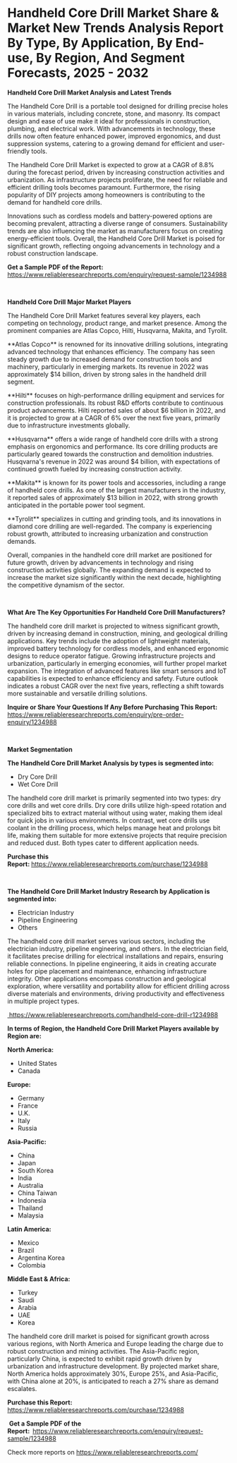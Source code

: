 <p><h1>Handheld Core Drill Market Share & Market New Trends Analysis Report By Type, By Application, By End-use, By Region, And Segment Forecasts, 2025 - 2032</h1></p><p><strong>Handheld Core Drill Market Analysis and Latest Trends</strong></p>
<p><p>The Handheld Core Drill is a portable tool designed for drilling precise holes in various materials, including concrete, stone, and masonry. Its compact design and ease of use make it ideal for professionals in construction, plumbing, and electrical work. With advancements in technology, these drills now often feature enhanced power, improved ergonomics, and dust suppression systems, catering to a growing demand for efficient and user-friendly tools.</p><p>The Handheld Core Drill Market is expected to grow at a CAGR of 8.8% during the forecast period, driven by increasing construction activities and urbanization. As infrastructure projects proliferate, the need for reliable and efficient drilling tools becomes paramount. Furthermore, the rising popularity of DIY projects among homeowners is contributing to the demand for handheld core drills. </p><p>Innovations such as cordless models and battery-powered options are becoming prevalent, attracting a diverse range of consumers. Sustainability trends are also influencing the market as manufacturers focus on creating energy-efficient tools. Overall, the Handheld Core Drill Market is poised for significant growth, reflecting ongoing advancements in technology and a robust construction landscape.</p></p>
<p><strong>Get a Sample PDF of the Report:&nbsp;</strong> <a href="https://www.reliableresearchreports.com/enquiry/request-sample/1234988?utm_campaign=2030&utm_medium=2&utm_source=Github&utm_content=ia&utm_term=17022025&utm_id=handheld-core-drill">https://www.reliableresearchreports.com/enquiry/request-sample/1234988</a></p>
<p>&nbsp;</p>
<p><strong>Handheld Core Drill Major Market Players</strong></p>
<p><p>The Handheld Core Drill Market features several key players, each competing on technology, product range, and market presence. Among the prominent companies are Atlas Copco, Hilti, Husqvarna, Makita, and Tyrolit.</p><p>**Atlas Copco** is renowned for its innovative drilling solutions, integrating advanced technology that enhances efficiency. The company has seen steady growth due to increased demand for construction tools and machinery, particularly in emerging markets. Its revenue in 2022 was approximately $14 billion, driven by strong sales in the handheld drill segment.</p><p>**Hilti** focuses on high-performance drilling equipment and services for construction professionals. Its robust R&D efforts contribute to continuous product advancements. Hilti reported sales of about $6 billion in 2022, and it is projected to grow at a CAGR of 6% over the next five years, primarily due to infrastructure investments globally.</p><p>**Husqvarna** offers a wide range of handheld core drills with a strong emphasis on ergonomics and performance. Its core drilling products are particularly geared towards the construction and demolition industries. Husqvarna's revenue in 2022 was around $4 billion, with expectations of continued growth fueled by increasing construction activity.</p><p>**Makita** is known for its power tools and accessories, including a range of handheld core drills. As one of the largest manufacturers in the industry, it reported sales of approximately $13 billion in 2022, with strong growth anticipated in the portable power tool segment.</p><p>**Tyrolit** specializes in cutting and grinding tools, and its innovations in diamond core drilling are well-regarded. The company is experiencing robust growth, attributed to increasing urbanization and construction demands.</p><p>Overall, companies in the handheld core drill market are positioned for future growth, driven by advancements in technology and rising construction activities globally. The expanding demand is expected to increase the market size significantly within the next decade, highlighting the competitive dynamism of the sector.</p></p>
<p>&nbsp;</p>
<p><strong>What Are The Key Opportunities For Handheld Core Drill Manufacturers?</strong></p>
<p><p>The handheld core drill market is projected to witness significant growth, driven by increasing demand in construction, mining, and geological drilling applications. Key trends include the adoption of lightweight materials, improved battery technology for cordless models, and enhanced ergonomic designs to reduce operator fatigue. Growing infrastructure projects and urbanization, particularly in emerging economies, will further propel market expansion. The integration of advanced features like smart sensors and IoT capabilities is expected to enhance efficiency and safety. Future outlook indicates a robust CAGR over the next five years, reflecting a shift towards more sustainable and versatile drilling solutions.</p></p>
<p><strong>Inquire or Share Your Questions If Any Before Purchasing This Report:</strong> <a href="https://www.reliableresearchreports.com/enquiry/pre-order-enquiry/1234988?utm_campaign=2030&utm_medium=2&utm_source=Github&utm_content=ia&utm_term=17022025&utm_id=handheld-core-drill">https://www.reliableresearchreports.com/enquiry/pre-order-enquiry/1234988</a></p>
<p>&nbsp;</p>
<p><strong>Market Segmentation</strong></p>
<p><strong>The Handheld Core Drill Market Analysis by types is segmented into:</strong></p>
<p><ul><li>Dry Core Drill</li><li>Wet Core Drill</li></ul></p>
<p><p>The handheld core drill market is primarily segmented into two types: dry core drills and wet core drills. Dry core drills utilize high-speed rotation and specialized bits to extract material without using water, making them ideal for quick jobs in various environments. In contrast, wet core drills use coolant in the drilling process, which helps manage heat and prolongs bit life, making them suitable for more extensive projects that require precision and reduced dust. Both types cater to different application needs.</p></p>
<p><strong>Purchase this Report:&nbsp;</strong><a href="https://www.reliableresearchreports.com/purchase/1234988?utm_campaign=2030&utm_medium=2&utm_source=Github&utm_content=ia&utm_term=17022025&utm_id=handheld-core-drill">https://www.reliableresearchreports.com/purchase/1234988</a></p>
<p>&nbsp;</p>
<p><strong>The Handheld Core Drill Market Industry Research by Application is segmented into:</strong></p>
<p><ul><li>Electrician Industry</li><li>Pipeline Engineering</li><li>Others</li></ul></p>
<p><p>The handheld core drill market serves various sectors, including the electrician industry, pipeline engineering, and others. In the electrician field, it facilitates precise drilling for electrical installations and repairs, ensuring reliable connections. In pipeline engineering, it aids in creating accurate holes for pipe placement and maintenance, enhancing infrastructure integrity. Other applications encompass construction and geological exploration, where versatility and portability allow for efficient drilling across diverse materials and environments, driving productivity and effectiveness in multiple project types.</p></p>
<p><a href="https://www.reliableresearchreports.com/handheld-core-drill-r1234988?utm_campaign=2030&utm_medium=2&utm_source=Github&utm_content=ia&utm_term=17022025&utm_id=handheld-core-drill">&nbsp;https://www.reliableresearchreports.com/handheld-core-drill-r1234988</a></p>
<p><strong>In terms of Region, the Handheld Core Drill Market Players available by Region are:</strong></p>
<p>
    <p> <strong> North America: </strong>
        <ul>
            <li>United States</li>
            <li>Canada</li>
        </ul>
        </p> 
    <p> <strong> Europe: </strong>
        <ul>
            <li>Germany</li>
            <li>France</li>
            <li>U.K.</li>
            <li>Italy</li>
            <li>Russia</li>
        </ul>
        </p> 
    <p> <strong> Asia-Pacific: </strong>
        <ul>
            <li>China</li>
            <li>Japan</li>
            <li>South Korea</li>
            <li>India</li>
            <li>Australia</li>
            <li>China Taiwan</li>
            <li>Indonesia</li>
            <li>Thailand</li>
            <li>Malaysia</li>
        </ul>
        </p> 
    <p> <strong> Latin America: </strong>
        <ul>
            <li>Mexico</li>
            <li>Brazil</li>
            <li>Argentina Korea</li>
            <li>Colombia</li>
        </ul>
        </p> 
    <p> <strong> Middle East & Africa: </strong>
        <ul>
            <li>Turkey</li>
            <li>Saudi</li>
            <li>Arabia</li>
            <li>UAE</li>
            <li>Korea</li>
        </ul>
    </p>
    </p>
<p><p>The handheld core drill market is poised for significant growth across various regions, with North America and Europe leading the charge due to robust construction and mining activities. The Asia-Pacific region, particularly China, is expected to exhibit rapid growth driven by urbanization and infrastructure development. By projected market share, North America holds approximately 30%, Europe 25%, and Asia-Pacific, with China alone at 20%, is anticipated to reach a 27% share as demand escalates.</p></p>
<p><strong>Purchase this Report: </strong><a href="https://www.reliableresearchreports.com/purchase/1234988?utm_campaign=2030&utm_medium=2&utm_source=Github&utm_content=ia&utm_term=17022025&utm_id=handheld-core-drill">https://www.reliableresearchreports.com/purchase/1234988</a></p>
<p>&nbsp;<strong>Get a Sample PDF of the Report:&nbsp;&nbsp;</strong><a href="https://www.reliableresearchreports.com/enquiry/request-sample/1234988?utm_campaign=2030&utm_medium=2&utm_source=Github&utm_content=ia&utm_term=17022025&utm_id=handheld-core-drill">https://www.reliableresearchreports.com/enquiry/request-sample/1234988</a></p>
<p><strong></strong></p>
<p>Check more reports on <a href="https://www.reliableresearchreports.com/?utm_campaign=2030&utm_medium=2&utm_source=Github&utm_content=ia&utm_term=17022025&utm_id=handheld-core-drill">https://www.reliableresearchreports.com/</a></p>